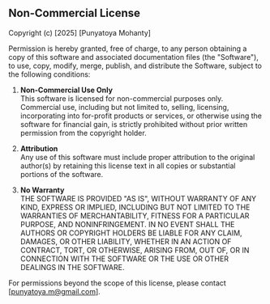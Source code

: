 ## Non-Commercial License

Copyright (c) [2025] [Punyatoya Mohanty]

Permission is hereby granted, free of charge, to any person obtaining a copy of this software and associated documentation files (the "Software"), to use, copy, modify, merge, publish, and distribute the Software, subject to the following conditions:

1. **Non-Commercial Use Only**  
   This software is licensed for non-commercial purposes only. Commercial use, including but not limited to, selling, licensing, incorporating into for-profit products or services, or otherwise using the software for financial gain, is strictly prohibited without prior written permission from the copyright holder.

2. **Attribution**  
   Any use of this software must include proper attribution to the original author(s) by retaining this license text in all copies or substantial portions of the software.

3. **No Warranty**  
   THE SOFTWARE IS PROVIDED "AS IS", WITHOUT WARRANTY OF ANY KIND, EXPRESS OR IMPLIED, INCLUDING BUT NOT LIMITED TO THE WARRANTIES OF MERCHANTABILITY, FITNESS FOR A PARTICULAR PURPOSE, AND NONINFRINGEMENT. IN NO EVENT SHALL THE AUTHORS OR COPYRIGHT HOLDERS BE LIABLE FOR ANY CLAIM, DAMAGES, OR OTHER LIABILITY, WHETHER IN AN ACTION OF CONTRACT, TORT, OR OTHERWISE, ARISING FROM, OUT OF, OR IN CONNECTION WITH THE SOFTWARE OR THE USE OR OTHER DEALINGS IN THE SOFTWARE.

For permissions beyond the scope of this license, please contact [punyatoya.m@gmail.com].
